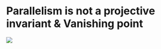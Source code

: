﻿# Parallelism is not a projective invariant & Vanishing point
![](/lectures-in-projective-geometry-seidenberg/p5/1.png)